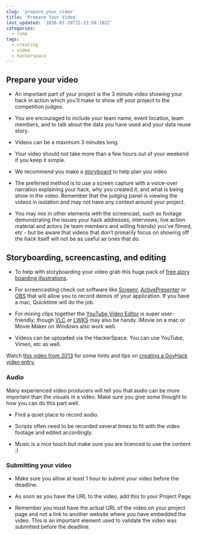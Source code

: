 ```yaml
---
slug: 'prepare_your_video'
title: 'Prepare Your Video'
last_updated: '2016-07-29T15:23:50.102Z'
categories:
  - comp
tags:
  - creating
  - video
  - hackerspace
---
```


## Prepare your video

* An important part of your project is the 3 minute video showing your hack in action which you’ll make to show off your project to the competition judges.

* You are encouraged to include your team name, event location, team members, and to talk about the data you have used and your data reuse story.

* Videos can be a maximum 3 minutes long. 

* Your video should not take more than a few hours out of your weekend if you keep it simple.

* We recommend you make a [storyboard](http://www.dummies.com/how-to/content/how-to-create-a-storyboard-for-your-marketing-vide.html) to help plan you video

* The preferred method is to use a screen capture with a voice-over narration explaining your hack, why you created it, and what is being show in the video. Remember that the judging panel is viewing the videos in isolation and may not have any context around your project.

* You may mix in other elements with the screencast, such as footage demonstrating the issues your hack addresses, interviews, live action material and actors (ie team members and willing friends) you’ve filmed, etc - but be aware that videos that don’t primarily focus on showing off the hack itself will not be as useful as ones that do.

## Storyboarding, screencasting, and editing

* To help with storyboarding your video grab this huge pack of [free story boarding illustrations](https://dribbble.com/shots/1083617-430-FREE-storyboard-illustrations).

* For screencasting check out software like [Screenr](http://www.screenr.com/), [ActivePresenter](http://atomisystems.com/activepresenter/free-edition/) or [OBS](https://obsproject.com/) that will allow you to record demos of your application. If you have a mac, Quicktime will do the job.

* For mixing clips together the [YouTube Video Editor](https://www.youtube.com/editor) is super user-friendly; though [VLC](http://www.videolan.org/vlmc) or [LWKS](http://www.lwks.com/) may also be handy. iMovie on a mac or Movie Maker on Windows also work well.

* Videos can be uploaded via the HackerSpace. You can use YouTube, Vimeo, etc as well.

 Watch [this video from 2013](https://youtu.be/K-GiOtHN4FY) for some hints and tips on [creating a GovHack video entry](https://youtu.be/K-GiOtHN4FY), 

### **Audio**

Many experienced video producers will tell you that audio can be more important than the visuals in a video. Make sure you give some thought to how you can do this part well.

* Find a quiet place to record audio. 

* Scripts often need to be recorded several times to fit with the video footage and edited accordingly.

* Music is a nice touch but make sure you are licenced to use the content :)

### **Submitting your video**

* Make sure you allow at least 1 hour to submit your video before the deadline.   

* As soon as you have the URL to the video, add this to your Project Page.  

*  Remember you must have the actual URL of the video on your project page and not  a link to another website where you have embedded the video. This is an important element used to validate the video was submitted before the deadline.


